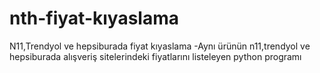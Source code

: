 # nth-fiyat-kıyaslama
N11,Trendyol ve hepsiburada fiyat kıyaslama
-Aynı ürünün n11,trendyol ve hepsiburada alışveriş sitelerindeki fiyatlarını listeleyen python programı 
